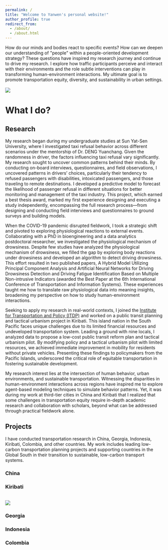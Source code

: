 ```yaml
---
permalink: /
title: "Welcome to Yanwen's personal website!"
author_profile: true
redirect_from: 
  - /about/
  - /about.html
---
```


How do our minds and bodies react to specific events? How can we deepen our understanding of "people" within a people-oriented development strategy? These questions have inspired my research journey and continue to drive my research. I explore how traffic participants perceive and interact with their environments and the role subtle interventions can play in transforming human-environment interactions. My ultimate goal is to promote transportation equity, diversity, and sustainability in urban settings.
<br/><br/><img src='/home/images/tarawa2.jpeg'>

# What I do?
## Research
My research began during my undergraduate studies at Sun Yat-Sen University, where I investigated taxi refusal behavior across different scenarios under the mentorship of Dr. DENG Yuanchang. Given the randomness in driver, the factors influencing taxi refusal vary significantly. My research sought to uncover common patterns behind their minds. By conducting on-board interviews, questionnaires, and field observations, I uncovered patterns in drivers’ choices, particularly their tendency to refused passengers with disabilities, intoxicated passengers, and those traveling to remote destinations. I developed a predictive model to forecast the likelihood of passenger refusal in different situations for better monitoring and management of the taxi industry. This project, which earned a best thesis award, marked my first experience designing and executing a study independently, encompassing the full research process—from designing and conducting field interviews and questionnaires to ground surveys and building models.

When the COVID-19 pandemic disrupted fieldwork, I took a strategic shift and pivoted to exploring physiological reactions to external events. Collaborating with a PhD in bioengineering and a data analytics postdoctoral researcher, we investigated the physiological mechanism of drowsiness. Despite few studies have analyzed the physiological mechanism of drowsiness, we filled the gap by exploring body reactions under drowsiness and developed an algorithm to detect driving drowsiness. This effort resulted in two published papers, A Hybrid Model Utilizing Principal Component Analysis and Artificial Neural Networks for Driving Drowsiness Detection and Driving Fatigue Identification Based on Multiple Non-intrusive Indicators (awarded the Best Paper at the 6th International Conference of Transportation and Information Systems). These experiences taught me how to translate raw physiological data into meaning insights, broadening my perspective on how to study human-environment interactions. 

Seeking to apply my research in real-world contexts, I joined the [Institute for Transportation and Policy (ITDP)](http://www.itdp-china.org/enteam/?lang=1) and worked on a public transit planning and tactical urbanism project in Kiribati. This island nation in the South Pacific faces unique challenges due to its limited financial resources and undeveloped transportation system. Leading a ground with nine locals, I analyzed data to propose a low-cost public transit reform plan and tactical urbanism pilot. By modifying policy and a tactical urbanism pilot with limited resources, we achieved immediate improvement in mobility for residents without private vehicles. Presenting these findings to policymakers from the Pacific Islands, underscored the critical role of equitable transportation in fostering sustainable development.

My research interest lies at the intersection of human behavior, urban environments, and sustainable transportation. Witnessing the disparities in human-environment interactions across regions have inspired me to explore agent-based modeling techniques to simulate behavior patterns. Yet, it was during my work at third-tier cities in China and Kiribati that I realized that some challenges in transportation equity require in-depth academic research and collaboration with scholars, beyond what can be addressed through practical fieldwork alone. 

## Projects
I have conducted transportation research in China, Georgia, Indonesia, Kiribati, Colombia, and other countries. My work includes leading low-carbon transportation planning projects and supporting countries in the Global South in their transition to sustainable, low-carbon transport systems.

### China

### Kiribati
<br/><img src='/home/images/tarawa1.png'><br/>
### Georgia

### Indonesia

### Colombia
